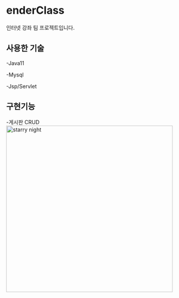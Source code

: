 # enderClass

인터넷 강좌 팀 프로젝트입니다.

## 사용한 기술

-Java11

-Mysql

-Jsp/Servlet

## 구현기능
-게시판 CRUD
<img width="446" alt="starry night" src="https://user-images.githubusercontent.com/96528498/174106519-fa1dc6ba-c2d0-41a2-8d15-4a70bf658dde.PNG">



